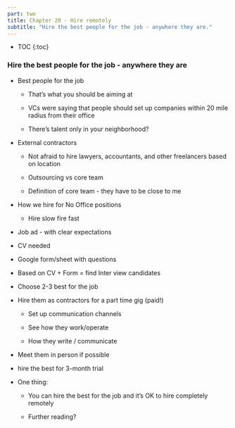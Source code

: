 ```yaml
---
part: two
title: Chapter 20 - Hire remotely
subtitle: "Hire the best people for the job - anywhere they are."
---
```


* TOC
{:toc}

### Hire the best people for the job - anywhere they are

- Best people for the job

	- That’s what you should be aiming at

	- VCs were saying that people should set up companies within 20 mile radius from their office

	- There’s talent only in your neighborhood?

- External contractors

	- Not afraid to hire lawyers, accountants, and other freelancers based on location

	- Outsourcing vs core team

	- Definition of core team - they have to be close to me

- How we hire for No Office positions

	- Hire slow fire fast

- Job ad - with clear expectations

- CV needed

- Google form/sheet with questions

- Based on CV + Form = find Inter view candidates

- Choose 2-3 best for the job

- Hire them as contractors for a part time gig (paid!)

	- Set up communication channels

	- See how they work/operate

	- How they write / communicate

- Meet them in person if possible

- hire the best for 3-month trial

- One thing:

	- You can hire the best for the job and it’s OK to hire completely remotely

	- Further reading?

